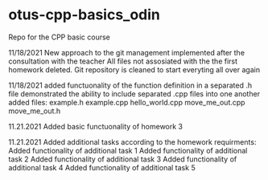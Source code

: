 # otus-cpp-basics_odin
Repo for the CPP basic course

11/18/2021 New approach to the git management implemented after the consultation with the teacher All files not assosiated with the the first homework deleted. Git repository is cleaned to start everyting all over again

11/18/2021 added functuonality of the function definition in a separated .h file demonstrated the ability to include separated .cpp files into one another added files: example.h example.cpp hello_world.cpp move_me_out.cpp move_me_out.h

11.21.2021 Added basic functuonality of homework 3 

11.21.2021 Added additional tasks according to the homework requirments:
Added functionality of additional task 1
Added functionality of additional task 2
Added functionality of additional task 3
Added functionality of additional task 4
Added functionality of additional task 5